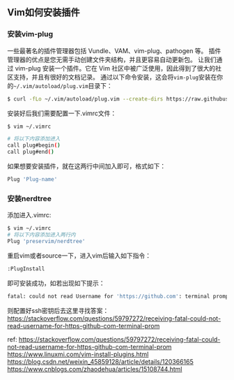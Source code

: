 ## Vim如何安装插件

### 安装vim-plug

一些最著名的插件管理器包括 Vundle、VAM、vim-plug、pathogen 等。
插件管理器的优点是您无需手动创建文件夹结构，并且更容易自动更新包。
让我们通过 vim-plug 安装一个插件。它在 Vim 社区中被广泛使用，因此得到了很大的社区支持，并且有很好的文档记录。
通过以下命令安装，这会将`vim-plug`安装在你的`~/.vim/autoload/plug.vim`目录下：
```bash
$ curl -fLo ~/.vim/autoload/plug.vim --create-dirs https://raw.githubusercontent.com/junegunn/vim-plug/master/plug.vim
```

安装好后我们需要配置一下.vimrc文件：
```bash
$ vim ~/.vimrc

# 将以下内容添加进入
call plug#begin()
call plug#end()
```
如果想要安装插件，就在这两行中间加入即可，格式如下：
```bash
Plug 'Plug-name'
```

### 安装nerdtree

添加进入.vimrc:
```bash
$ vim ~/.vimrc
# 将以下内容添加进入两行内 
Plug 'preservim/nerdtree'
```

重启vim或者source一下，进入vim后输入如下指令：
```bash
:PlugInstall
```
即可安装成功，如若出现如下提示：
```bash
fatal: could not read Username for 'https://github.com': terminal prompts disabled
```
则配置好ssh密钥后去这里寻找答案：https://stackoverflow.com/questions/59797272/receiving-fatal-could-not-read-username-for-https-github-com-terminal-prom


ref:
https://stackoverflow.com/questions/59797272/receiving-fatal-could-not-read-username-for-https-github-com-terminal-prom
https://www.linuxmi.com/vim-install-plugins.html
https://blog.csdn.net/weixin_45859128/article/details/120366165
https://www.cnblogs.com/zhaodehua/articles/15108744.html
